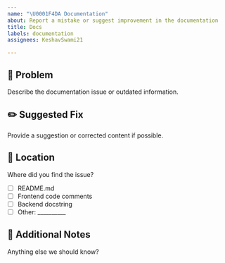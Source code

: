 ```yaml
---
name: "\U0001F4DA Documentation"
about: Report a mistake or suggest improvement in the documentation
title: Docs
labels: documentation
assignees: KeshavSwami21

---
```


## 📖 Problem

Describe the documentation issue or outdated information.

## ✏️ Suggested Fix

Provide a suggestion or corrected content if possible.

## 📘 Location

Where did you find the issue?

- [ ] README.md
- [ ] Frontend code comments
- [ ] Backend docstring
- [ ] Other: __________

## 📎 Additional Notes

Anything else we should know?
